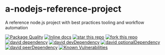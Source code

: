 # a-nodejs-reference-project
A reference node.js project with best practices tooling and workflow automation

[![Package Quality](http://npm.packagequality.com/shield/a-nodejs-reference-project.svg)](http://packagequality.com/#?package=a-nodejs-reference-project)
[![Inline docs](http://inch-ci.org/github/HansHammel/a-nodejs-reference-project.svg?branch=master)](http://inch-ci.org/github/HansHammel/a-nodejs-reference-project)
[![star this repo](http://githubbadges.com/star.svg?user=HansHammel&repo=a-nodejs-reference-project&style=flat&color=fff&background=007ec6)](https://github.com/HansHammel/a-nodejs-reference-project)
[![fork this repo](http://githubbadges.com/fork.svg?user=HansHammel&repo=a-nodejs-reference-project&style=flat&color=fff&background=007ec6)](https://github.com/HansHammel/a-nodejs-reference-project/fork)
[![david dependency](https://img.shields.io/david/HansHammel/a-nodejs-reference-project.svg)](https://david-dm.org/HansHammel/a-nodejs-reference-project)
[![david devDependency](https://img.shields.io/david/dev/HansHammel/a-nodejs-reference-project.svg)](https://david-dm.org/HansHammel/a-nodejs-reference-project)
[![david optionalDependency](https://img.shields.io/david/optional/HansHammel/a-nodejs-reference-project.svg)](https://david-dm.org/HansHammel/a-nodejs-reference-project)
[![david peerDependency](https://img.shields.io/david/peer/HansHammel/a-nodejs-reference-project.svg)](https://david-dm.org/HansHammel/a-nodejs-reference-project)
[![Known Vulnerabilities](https://snyk.io/test/github/HansHammel/a-nodejs-reference-project/badge.svg)](https://snyk.io/test/github/HansHammel/a-nodejs-reference-project)

